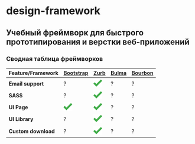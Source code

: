 # design-framework
## Учебный фреймворк для быстрого прототипирования и верстки веб-приложений
### Сводная таблица фреймворков

Feature/Framework | [Bootstrap](http://getbootstrap.com/) | [Zurb](https://foundation.zurb.com/) | [Bulma](http://bulma.io/) | [Bourbon](http://bourbon.io/)
------------ | ------------- | ------------- | ------------- | -------------
**Email support** | ? | ![tick](img/tick.png) | ? | ?
**SASS** | ? | ![tick](img/tick.png) | ? | ?
**UI Page** | ![tick](img/tick.png) | ![tick](img/tick.png) | ? | ?
**UI Library** | ? | ![tick](img/tick.png) | ? | ?
**Custom download** | ? | ![tick](img/tick.png) | ? | ?
